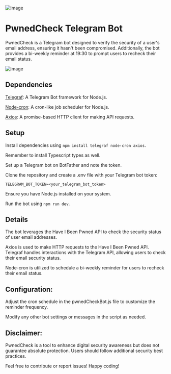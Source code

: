 ![image](https://github.com/brahianpdev/pwnedcheck-bot/assets/66213550/254a7ff9-a7b8-41b9-9fc7-0ab100c76c98)

# PwnedCheck Telegram Bot

PwnedCheck is a Telegram bot designed to verify the security of a user's email address, ensuring it hasn't been compromised. Additionally, the bot provides a bi-weekly reminder at 19:30 to prompt users to recheck their email status.

![image](https://github.com/brahianpdev/pwnedcheck-bot/assets/66213550/5f96792c-36e1-4f1f-a670-312ba827d2da)

## Dependencies

[Telegraf](https://telegrafjs.org/#/): A Telegram Bot framework for Node.js.

[Node-cron](https://www.npmjs.com/package/node-cron): A cron-like job scheduler for Node.js.

[Axios](https://axios-http.com/docs/intro): A promise-based HTTP client for making API requests.


## Setup

Install dependencies using `npm install telegraf node-cron axios.` 

Remember to install Typescript types as well.

Set up a Telegram bot on BotFather and note the token.

Clone the repository and create a .env file with your Telegram bot token:

```
TELEGRAM_BOT_TOKEN=<your_telegram_bot_token>
```

Ensure you have Node.js installed on your system.

Run the bot using `npm run dev`.
## Details

The bot leverages the Have I Been Pwned API to check the security status of user email addresses.

Axios is used to make HTTP requests to the Have I Been Pwned API.
Telegraf handles interactions with the Telegram API, allowing users to check their email security status.

Node-cron is utilized to schedule a bi-weekly reminder for users to recheck their email status.

## Configuration:

Adjust the cron schedule in the pwnedCheckBot.js file to customize the reminder frequency.

Modify any other bot settings or messages in the script as needed.

## Disclaimer:

PwnedCheck is a tool to enhance digital security awareness but does not guarantee absolute protection. Users should follow additional security best practices.

Feel free to contribute or report issues! Happy coding!
